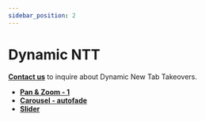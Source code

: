 ```yaml
---
sidebar_position: 2
---
```


# Dynamic NTT

**[Contact us](https://ads.brave.com/contact)** to inquire about Dynamic New Tab Takeovers.

- **[Pan & Zoom - 1](/demos/dynamic-ntt/pan-and-zoom-1)**
- **[Carousel - autofade](/demos/dynamic-ntt/carousel-autofade)** 
- **[Slider](/demos/dynamic-ntt-demos/slider)**